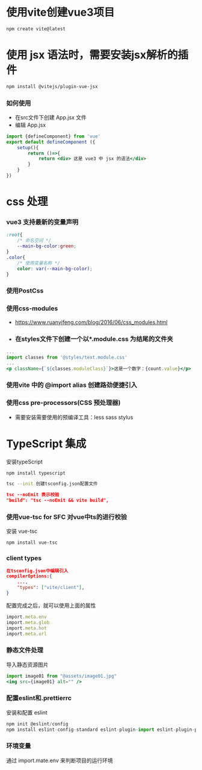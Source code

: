 # 使用vite创建vue3项目
```bash
npm create vite@latest
```
# 使用 jsx 语法时，需要安装jsx解析的插件
```bash
npm install @vitejs/plugin-vue-jsx
```

### 如何使用
- 在src文件下创建 App.jsx 文件
- 编辑 App.jsx

``` jsx
import {defineComponent} from 'vue'
export default defineComponent ({
    setup(){
        return ()=>{
            return <div> 这是 vue3 中 jsx 的语法</div>
        }
    }
})
```


# css 处理
### vue3 支持最新的变量声明
```css
:root{
    /* 命名空间 */
    --main-bg-color:green;
}
.color{
    /* 使用变量名称 */
    color: var(--main-bg-color);
}
```

### 使用PostCss
### 使用css-modules  
- https://www.ruanyifeng.com/blog/2016/06/css_modules.html
- ### 在styles文件下创建一个以*.module.css 为结尾的文件夹
```jsx
...
import classes from '@styles/text.module.css'
...
<p className={`${classes.moduleClass}`}>这是一个数字：{count.value}</p>

```
### 使用vite 中的 @import alias 创建路劲便捷引入
### 使用css pre-processors(CSS 预处理器)
- 需要安装需要使用的预编译工具：less sass stylus


# TypeScript 集成
安装typeScript
```bash
npm install typescript

tsc --init 创建tsconfig.json配置文件
```
```json
tsc --noEmit 表示校验
"build": "tsc --noEmit && vite build",
```
### 使用vue-tsc for SFC 对vue中ts的进行校验
安装 vue-tsc
```bash
npm install vue-tsc
```
### client types
```json
在tsconfig.json中编辑引入
compilerOptions:{
    ...,
    "types": ["vite/client"],           
}
```
配置完成之后，就可以使用上面的属性
```ts
import.meta.env
import.meta.glob
import.meta.hot
import.meta.url
```


### 静态文件处理
导入静态资源图片
```jsx
import image01 from "@assets/image01.jpg"
<img src={image01} alt="" />
```

### 配置eslint和.prettierrc
安装和配置 eslint
```js 
npm init @eslint/config
npm install eslint-config-standard eslint-plugin-import eslint-plugin-promise eslint-plugin-node -D
```


### 环境变量
通过 import.mate.env 来判断项目的运行环境

